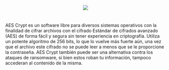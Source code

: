 <p align="center">
  <a href="https://github.com/DenverCoder1/readme-typing-svg"><img src="https://readme-typing-svg.herokuapp.com?color=13F700FF&width=350&lines=Cifrar+archivos+con+AEScrypt"></a>
</p>

<h1 align="center"></h1>

AES Crypt es un software libre para diversos sistemas operativos con la finalidad de cifrar archivos con el cifrado Estándar de cifrados avanzado (AES) de forma fácil y segura sin tener experiencia en criptografía. Utiliza un potente algoritmo de 256 bits, lo que lo vuelve más fuerte aún, una vez que el archivo este cifrado no se puede leer a menos que se le proporcione la contraseña. AES Crypt también puede ser una alternativa contra los ataques de ransomware, si bien estos roban tu información, tampoco accederan al contenido de la misma.

<h1 align="center"></h1>
